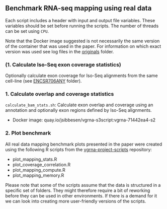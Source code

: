 ## Benchmark RNA-seq mapping using real data

Each script includes a header with input and output file variables. These variables should be set before running the scripts. The number of threads can be set using `CPU`. 

Note that the Docker image suggested is not necessarily the same version of the container that was used in the paper. For information on which exact version was used see log files in the [originals](https://github.com/jonassibbesen/vgrna-project-paper/tree/main/originals) folder. 



### (1. Calculate Iso-Seq exon coverage statistics)

Optionally calculate exon coverage for Iso-Seq alignments from the same cell-line (see [ENCSR706ANY](https://github.com/jonassibbesen/vgrna-project-paper/tree/main/benchmark_mapping/real_data/ENCSR706ANY) folder).



### 1. Calculate overlap and coverage statistics

`calculate_bam_stats.sh`: Calculate exon overlap and coverage using an annotation and optionally exon regions defined by Iso-Seq alignments.

* Docker image: quay.io/jsibbesen/vgrna-s3script:vgrna-71442ea4-s2



### 2. Plot benchmark

All real data mapping benchmark plots presented in the paper were created using the following R scripts from the [vgrna-project-scripts](https://github.com/jonassibbesen/vgrna-project-scripts) repository:

* plot_mapping_stats.R
* plot_coverage_correlation.R
* plot_mapping_compute.R
* plot_mapping_memory.R

Please note that some of the scripts assume that the data is structured in a specific set of folders. They might therefore require a bit of reworking before they can be used in other environments. If there is a demand for it we can look into creating more user-friendly versions of the scripts. 
